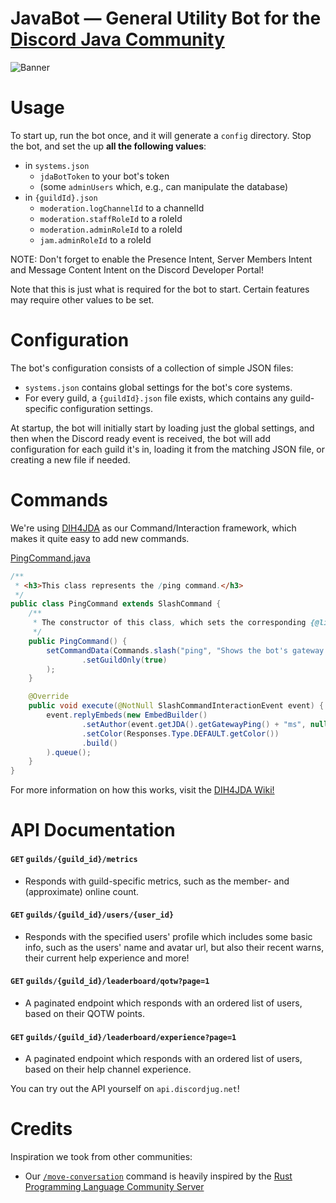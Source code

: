 # JavaBot — General Utility Bot for the [Discord Java Community](https://join.discordjug.net/)

![Banner](https://user-images.githubusercontent.com/48297101/174893242-c8fc553a-e36b-4c5f-91d3-9c3bc659a7c9.png)

# Usage

To start up, run the bot once, and it will generate a `config` directory. Stop the bot, and set the up **all the following values**:
- in `systems.json`
  - `jdaBotToken` to your bot's token
  - (some `adminUsers` which, e.g., can manipulate the database)
- in `{guildId}.json`
  - `moderation.logChannelId` to a channelId
  - `moderation.staffRoleId` to a roleId
  - `moderation.adminRoleId` to a roleId
  - `jam.adminRoleId` to a roleId

NOTE: Don't forget to enable the Presence Intent, Server Members Intent and Message Content Intent on the Discord Developer Portal!

Note that this is just what is required for the bot to start. Certain features may require other values to be set.

# Configuration

The bot's configuration consists of a collection of simple JSON files:
- `systems.json` contains global settings for the bot's core systems.
- For every guild, a `{guildId}.json` file exists, which contains any guild-specific configuration settings.

At startup, the bot will initially start by loading just the global settings, and then when the Discord ready event is received, the bot will add configuration for each guild it's in, loading it from the matching JSON file, or creating a new file if needed.

# Commands

We're using [DIH4JDA](https://github.com/DynxstyGIT/DIH4JDA) as our Command/Interaction framework, which makes it quite easy to add new commands.

[PingCommand.java](https://github.com/Java-Discord/JavaBot/blob/main/src/main/java/net/discordjug/javabot/systems/user_commands/PingCommand.java)
```java
/**
 * <h3>This class represents the /ping command.</h3>
 */
public class PingCommand extends SlashCommand {
	/**
	 * The constructor of this class, which sets the corresponding {@link net.dv8tion.jda.api.interactions.commands.build.SlashCommandData}.
	 */
	public PingCommand() {
		setCommandData(Commands.slash("ping", "Shows the bot's gateway ping.")
				.setGuildOnly(true)
		);
	}

	@Override
	public void execute(@NotNull SlashCommandInteractionEvent event) {
		event.replyEmbeds(new EmbedBuilder()
				.setAuthor(event.getJDA().getGatewayPing() + "ms", null, event.getJDA().getSelfUser().getAvatarUrl())
				.setColor(Responses.Type.DEFAULT.getColor())
				.build()
		).queue();
	}
}
```

For more information on how this works, visit the [DIH4JDA Wiki!](https://github.com/DynxstyGIT/DIH4JDA/wiki)

# API Documentation

#### `GET` `guilds/{guild_id}/metrics`
- Responds with guild-specific metrics, such as the member- and (approximate) online count.

#### `GET` `guilds/{guild_id}/users/{user_id}`
- Responds with the specified users' profile which includes some basic info, such as the users' name and avatar url, but also their recent warns, their current help experience and more!

#### `GET` `guilds/{guild_id}/leaderboard/qotw?page=1`
- A paginated endpoint which responds with an ordered list of users, based on their QOTW points.

#### `GET` `guilds/{guild_id}/leaderboard/experience?page=1`
- A paginated endpoint which responds with an ordered list of users, based on their help channel experience.

You can try out the API yourself on `api.discordjug.net`!

# Credits

Inspiration we took from other communities:

- Our [`/move-conversation`](https://github.com/Java-Discord/JavaBot/blob/main/src/main/java/net/discordjug/javabot/systems/user_commands/MoveConversationCommand.java) command is heavily inspired by the [Rust Programming Language Community Server](https://discord.gg/rust-lang-community)

